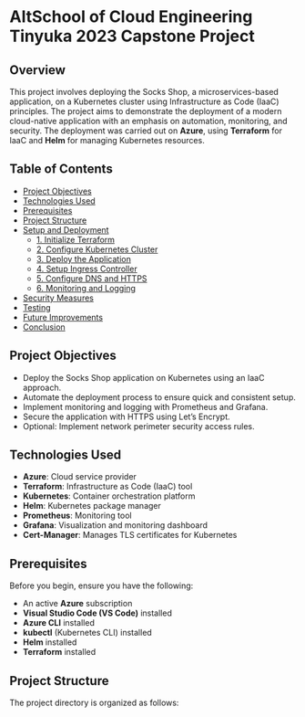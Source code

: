# AltSchool of Cloud Engineering Tinyuka 2023 Capstone Project

## Overview

This project involves deploying the Socks Shop, a microservices-based application, on a Kubernetes cluster using Infrastructure as Code (IaaC) principles. The project aims to demonstrate the deployment of a modern cloud-native application with an emphasis on automation, monitoring, and security. The deployment was carried out on **Azure**, using **Terraform** for IaaC and **Helm** for managing Kubernetes resources.

## Table of Contents

- [Project Objectives](#project-objectives)
- [Technologies Used](#technologies-used)
- [Prerequisites](#prerequisites)
- [Project Structure](#project-structure)
- [Setup and Deployment](#setup-and-deployment)
  - [1. Initialize Terraform](#1-initialize-terraform)
  - [2. Configure Kubernetes Cluster](#2-configure-kubernetes-cluster)
  - [3. Deploy the Application](#3-deploy-the-application)
  - [4. Setup Ingress Controller](#4-setup-ingress-controller)
  - [5. Configure DNS and HTTPS](#5-configure-dns-and-https)
  - [6. Monitoring and Logging](#6-monitoring-and-logging)
- [Security Measures](#security-measures)
- [Testing](#testing)
- [Future Improvements](#future-improvements)
- [Conclusion](#conclusion)

## Project Objectives

- Deploy the Socks Shop application on Kubernetes using an IaaC approach.
- Automate the deployment process to ensure quick and consistent setup.
- Implement monitoring and logging with Prometheus and Grafana.
- Secure the application with HTTPS using Let’s Encrypt.
- Optional: Implement network perimeter security access rules.

## Technologies Used

- **Azure**: Cloud service provider
- **Terraform**: Infrastructure as Code (IaaC) tool
- **Kubernetes**: Container orchestration platform
- **Helm**: Kubernetes package manager
- **Prometheus**: Monitoring tool
- **Grafana**: Visualization and monitoring dashboard
- **Cert-Manager**: Manages TLS certificates for Kubernetes

## Prerequisites

Before you begin, ensure you have the following:

- An active **Azure** subscription
- **Visual Studio Code (VS Code)** installed
- **Azure CLI** installed
- **kubectl** (Kubernetes CLI) installed
- **Helm** installed
- **Terraform** installed

## Project Structure


The project directory is organized as follows:

